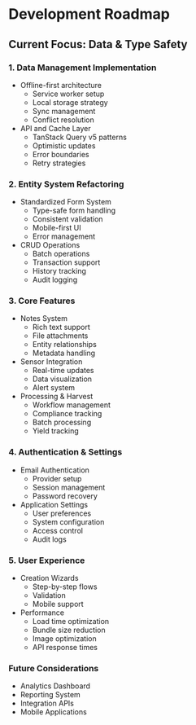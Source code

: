 # Development Roadmap

## Current Focus: Data & Type Safety

### 1. Data Management Implementation

- Offline-first architecture
  - Service worker setup
  - Local storage strategy
  - Sync management
  - Conflict resolution
- API and Cache Layer
  - TanStack Query v5 patterns
  - Optimistic updates
  - Error boundaries
  - Retry strategies

### 2. Entity System Refactoring

- Standardized Form System
  - Type-safe form handling
  - Consistent validation
  - Mobile-first UI
  - Error management
- CRUD Operations
  - Batch operations
  - Transaction support
  - History tracking
  - Audit logging

### 3. Core Features

- Notes System
  - Rich text support
  - File attachments
  - Entity relationships
  - Metadata handling
- Sensor Integration
  - Real-time updates
  - Data visualization
  - Alert system
- Processing & Harvest
  - Workflow management
  - Compliance tracking
  - Batch processing
  - Yield tracking

### 4. Authentication & Settings

- Email Authentication
  - Provider setup
  - Session management
  - Password recovery
- Application Settings
  - User preferences
  - System configuration
  - Access control
  - Audit logs

### 5. User Experience

- Creation Wizards
  - Step-by-step flows
  - Validation
  - Mobile support
- Performance
  - Load time optimization
  - Bundle size reduction
  - Image optimization
  - API response times

### Future Considerations

- Analytics Dashboard
- Reporting System
- Integration APIs
- Mobile Applications

